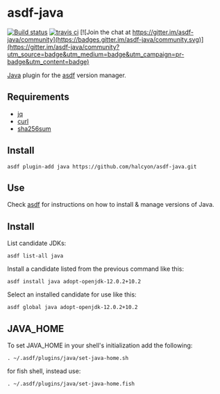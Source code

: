 # asdf-java

[![Build status](https://github.com/halcyon/asdf-java/workflows/asdf-java%20Tests/badge.svg?branch=master)](https://github.com/halcyon/asdf-java/actions?query=workflow%3A%22asdf-java+Tests%22+branch%3Amaster) [![travis ci](https://travis-ci.org/halcyon/asdf-java.svg?branch=master)](https://travis-ci.org/halcyon/asdf-java) [![Join the chat at https://gitter.im/asdf-java/community](https://badges.gitter.im/asdf-java/community.svg)](https://gitter.im/asdf-java/community?utm_source=badge&utm_medium=badge&utm_campaign=pr-badge&utm_content=badge)

[Java](https://www.java.com/en/) plugin for the [asdf](https://github.com/asdf-vm/asdf) version manager.

## Requirements
- [jq](https://stedolan.github.io/jq/)
- [curl](https://curl.haxx.se/)
- [sha256sum](https://www.gnu.org/software/coreutils/)

## Install

```
asdf plugin-add java https://github.com/halcyon/asdf-java.git
```

## Use

Check [asdf](https://asdf-vm.github.io/asdf/) for instructions on how to install & manage versions of Java.

## Install

List candidate JDKs:

`asdf list-all java`

Install a candidate listed from the previous command like this:

`asdf install java adopt-openjdk-12.0.2+10.2`

Select an installed candidate for use like this:

`asdf global java adopt-openjdk-12.0.2+10.2`

## JAVA_HOME
To set JAVA_HOME in your shell's initialization add the following:

`. ~/.asdf/plugins/java/set-java-home.sh`

for fish shell, instead use:

`. ~/.asdf/plugins/java/set-java-home.fish`
